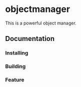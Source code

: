 # objectmanager #

This is a powerful object manager.

## Documentation ##

### Installing ###

### Building ###

### Feature ###
